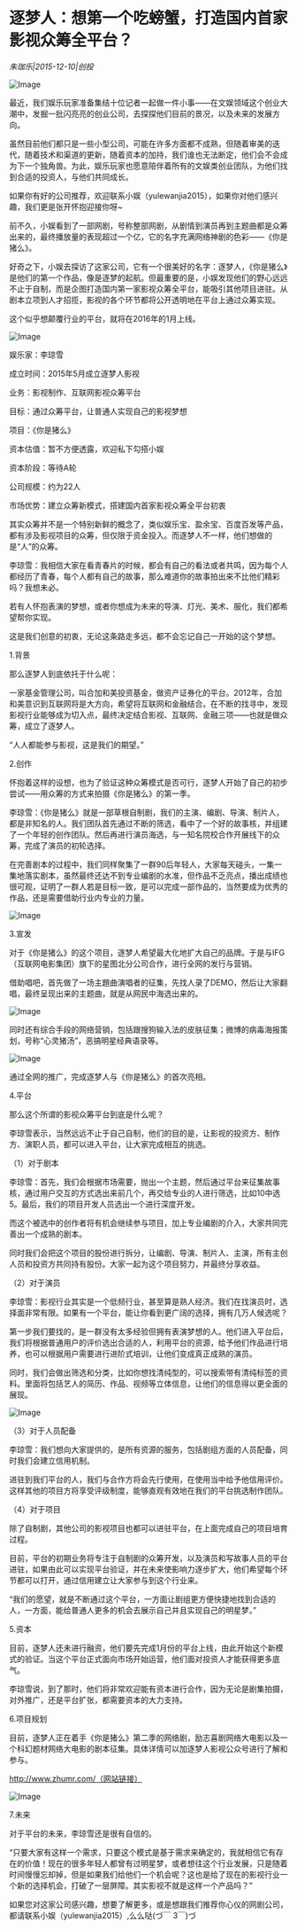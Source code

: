 # 逐梦人：想第一个吃螃蟹，打造国内首家影视众筹全平台？

*朱珈乐|2015-12-10|创投*

![Image](http://p2.pstatp.com/large/6c330002183c5a742c93)

最近，我们娱乐玩家准备集结十位记者一起做一件小事——在文娱领域这个创业大潮中，发掘一批闪亮亮的创业公司，去探探他们目前的景况，以及未来的发展方向。

虽然目前他们都只是一些小型公司，可能在许多方面都不成熟，但随着审美的迭代，随着技术和渠道的更新，随着资本的加持，我们谁也无法断定，他们会不会成为下一个独角兽。为此，娱乐玩家也愿意陪伴着所有的文娱类创业团队，为他们找到合适的投资人，与他们共同成长。

如果你有好的公司推荐，欢迎联系小娱（yulewanjia2015），如果你对他们感兴趣，我们更是张开怀抱迎接你呀~

前不久，小娱看到了一部网剧，号称整部网剧，从剧情到演员再到主题曲都是众筹出来的，最终播放量的表现超过一个亿，它的名字充满网络神剧的色彩——《你是猪么》。

好奇之下，小娱去探访了这家公司，它有一个很美好的名字：逐梦人，《你是猪么》是他们的第一个作品，像是逐梦的起航。但最重要的是，小娱发现他们的野心远远不止于自制，而是企图打造国内第一家影视众筹全平台，能吸引其他项目进驻。从剧本立项到人才招揽，影视的各个环节都将公开透明地在平台上通过众筹实现。

这个似乎想颠覆行业的平台，就将在2016年的1月上线。

![Image](http://p2.pstatp.com/large/6c2e000485994142b7dc)

娱乐家：李琼雪

成立时间：2015年5月成立逐梦人影视

业务：影视制作、互联网影视众筹平台

目标：通过众筹平台，让普通人实现自己的影视梦想

项目：《你是猪么》

资本估值：暂不方便透露，欢迎私下勾搭小娱

资本阶段：等待A轮

公司规模：约为22人

市场优势：建立众筹新模式，搭建国内首家影视众筹全平台初衷

其实众筹并不是一个特别新鲜的概念了，类似娱乐宝、盈余宝、百度百发等产品，都有涉及影视项目的众筹，但仅限于资金投入。而逐梦人不一样，他们想做的是“人”的众筹。

李琼雪：我相信大家在看青春片的时候，都会有自己的看法或者共鸣，因为每个人都经历了青春，每个人都有自己的故事，那么难道你的故事拍出来不比他们精彩吗？我想未必。

若有人怀抱表演的梦想，或者你想成为未来的导演、灯光、美术、服化，我们都希望帮你实现。

这是我们创意的初衷，无论这条路走多远，都不会忘记自己一开始的这个梦想。

1.背景

那么逐梦人到底依托于什么呢：

一家基金管理公司，叫合加和美投资基金，做资产证券化的平台。2012年，合加和美意识到互联网将是大方向，希望将互联网和金融结合。在不断的找寻中，发现影视行业能够成为切入点，最终决定结合影视、互联网、金融三项——也就是做众筹，成立了逐梦人。

“人人都能参与影视，这是我们的期望。”

2.创作

怀抱着这样的设想，也为了验证这种众筹模式是否可行，逐梦人开始了自己的初步尝试——用众筹的方式来拍摄《你是猪么》的第一季。

李琼雪：《你是猪么》就是一部草根自制剧，我们的主演、编剧、导演、制片人，都是非知名的人。我们团队首先通过不断的筛选，看中了一个好的故事核，并组建了一个年轻的创作团队。然后再进行演员海选，与一知名院校合作开展线下的众筹，完成了演员的初轮选择。

在完善剧本的过程中，我们同样聚集了一群90后年轻人，大家每天碰头，一集一集地落实剧本，虽然最终还达不到专业编剧的水准，但作品不乏亮点，播出成绩也很可观，证明了一群人若是目标一致，是可以完成一部作品的，当然要成为优秀的作品，还是需要借助行业内专业的力量。

![Image](http://p1.pstatp.com/large/6c2d0004b1fc5ec53bb7)

3.宣发

对于《你是猪么》的这个项目，逐梦人希望最大化地扩大自己的品牌。于是与IFG（互联网电影集团）旗下的星图北分公司合作，进行全网的发行与营销。

借助唱吧，首先做了一场主題曲演唱者的征集，先找人录了DEMO，然后让大家翻唱，最终呈现出来的主题曲，就是从网民中海选出来的。

![Image](http://p2.pstatp.com/large/6c2d0004b1fe55b0ad43)

同时还有综合手段的网络营销，包括跟搜狗输入法的皮肤征集；微博的病毒海报策划，号称“心灵猪汤”，恶搞明星经典语录等。

![Image](http://p2.pstatp.com/large/6c330002183d5b792b30)

通过全网的推广，完成逐梦人与《你是猪么》的首次亮相。

4.平台

那么这个所谓的影视众筹平台到底是什么呢？

李琼雪表示，当然远远不止于自己自制，他们的目的是，让影视的投资方、制作方、演职人员，都可以进入平台，让大家完成相互的挑选。

（1）对于剧本

李琼雪：首先，我们会根据市场需要，抛出一个主题，然后通过平台来征集故事核，通过用户交互的方式选出来前几个，再交给专业的人进行筛选，比如10中选5。最后，我们的项目开发人员选出一个进行深度开发。

而这个被选中的创作者将有机会继续参与项目，加上专业编剧的介入，大家共同完善出一个成熟的剧本。

同时我们会把这个项目的股份进行拆分，让编剧、导演、制片人、主演，所有主创人员和投资方共同持有股份。大家一起为这个项目努力，并最终分享收益。

（2）对于演员

李琼雪：影视行业其实是一个低频行业，甚至算是熟人经济。我们在找演员时，选择面非常有限。如果有一个平台，能让你看到更广阔的选择，拥有几万人候选呢？

第一步我们要找的，是一群没有太多经验但拥有表演梦想的人。他们进入平台后，我们将根据普通用户的评价选出合适的人，利用平台的资源，给予他们作品进行培养，也可以根据用户需要进行进阶式培训，让他们变成真正成熟的演员。

同时，我们会做出筛选和分类，比如你想找清纯型的，可以搜索带有清纯标签的资料。里面将包括艺人的简历、作品、视频等立体信息，让他们的信息得以更全面的展现。

![Image](http://p2.pstatp.com/large/6c2f00046d6df247778d)

（3）对于人员配备

李琼雪：我们想向大家提供的，是所有资源的服务，包括剧组方面的人员配备，同时我们会建立信用机制。

进驻到我们平台的人，我们与合作方将会先行使用，在使用当中给予他信用评价。这样其他的项目方将享受评级制度，能够直观有效地在我们的平台挑选制作团队。

（4）对于项目

除了自制剧，其他公司的影视项目也都可以进驻平台，在上面完成自己的项目培育过程。

目前，平台的初期业务将专注于自制剧的众筹开发，以及演员和写故事人员的平台进驻，如果由此可以实现平台验证，并在未来使影响力逐步扩大，他们希望每个环节都可以打开，通过信用建立让大家参与到这个行业来。

“我们的愿望，就是不断通过这个平台，一方面让剧组更方便快捷地找到合适的人，一方面，能给普通人更多的机会去展示自己并且实现自己的明星梦。”

5.资本

目前，逐梦人还未进行融资，他们要先完成1月份的平台上线，由此开始这个新模式的验证。当这个平台正式面向市场开始运营，他们面对投资人才能获得更多底气。

李琼雪说，到了那时，他们将非常欢迎能有资本进行合作，因为无论是剧集拍摄，对外推广，还是平台扩张，都需要资本的大力支持。

6.项目规划

目前，逐梦人正在着手《你是猪么》第二季的网络剧，励志喜剧网络大电影以及一个科幻题材网络大电影的剧本征集。具体详情可以加逐梦人影视公众号进行了解和参与。

http://www.zhumr.com/（网站链接）

![Image](http://p3.pstatp.com/large/6c2c00057721cf080c92)

7.未来

对于平台的未来，李琼雪还是很有自信的。

“只要大家有这样一个需求，只要这个模式是基于需求来确定的，我就相信它有存在的价值！现在的很多年轻人都曾有过明星梦，或者想往这个行业发展，只是随着时间慢慢忘却掉，但是如果我们给他们一个机会呢？这也是给了现在的影视行业一个新的选择机会，打破了一层屏障。其实影视不就是这样一个产品吗？”

如果您对这家公司感兴趣，想要了解更多，或是想跟我们推荐你心仪的网剧公司，都请联系小娱（yulewanjia2015）,么么哒(づ￣ 3￣)づ


